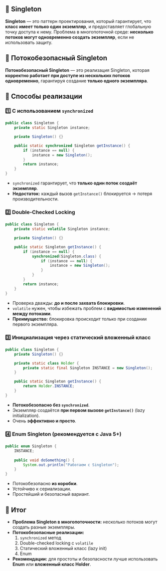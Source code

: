 ## 🔹 Singleton
**Singleton** — это паттерн проектирования, который гарантирует, что **класс имеет только один экземпляр**, и предоставляет глобальную точку доступа к нему.
Проблема в многопоточной среде: **несколько потоков могут одновременно создать экземпляр**, если не использовать защиту.
## 🔹 Потокобезопасный Singleton
**Потокобезопасный Singleton** — это реализация Singleton, которая **корректно работает при доступе из нескольких потоков одновременно**, гарантируя создание **только одного экземпляра**.
## 🔹 Способы реализации
### 1️⃣ С использованием `synchronized`

```java
public class Singleton {
    private static Singleton instance;

    private Singleton() {}

    public static synchronized Singleton getInstance() {
        if (instance == null) {
            instance = new Singleton();
        }
        return instance;
    }
}
```
- `synchronized` гарантирует, что **только один поток создаёт экземпляр**.
- **Недостаток:** каждый вызов `getInstance()` блокируется → потеря производительности.
    
### 2️⃣ Double-Checked Locking

```java
public class Singleton {
    private static volatile Singleton instance;

    private Singleton() {}

    public static Singleton getInstance() {
        if (instance == null) {
            synchronized(Singleton.class) {
                if (instance == null) {
                    instance = new Singleton();
                }
            }
        }
        return instance;
    }
}
```
- Проверка дважды: **до и после захвата блокировки**.
- `volatile` нужен, чтобы избежать проблем с **видимостью изменений между потоками**.
- **Преимущество:** блокировка происходит только при создании первого экземпляра.
### 3️⃣ Инициализация через статический вложенный класс
```java
public class Singleton {
    private Singleton() {}

    private static class Holder {
        private static final Singleton INSTANCE = new Singleton();
    }

    public static Singleton getInstance() {
        return Holder.INSTANCE;
    }
}
```
- **Потокобезопасно без `synchronized`**.
- Экземпляр создаётся **при первом вызове `getInstance()`** (lazy initialization).
- Очень **эффективно и просто**.
### 4️⃣ Enum Singleton (рекомендуется с Java 5+)

```java
public enum Singleton {
    INSTANCE;
    
    public void doSomething() {
        System.out.println("Работаем с Singleton");
    }
}
```
- Потокобезопасно **из коробки**.
- Устойчиво к сериализации.
- Простейший и безопасный вариант.
## 🔹 Итог
- **Проблема Singleton в многопоточности:** несколько потоков могут создать разные экземпляры.
- **Потокобезопасные реализации:**
    1. `synchronized` метод
    2. Double-checked locking с `volatile`
    3. Статический вложенный класс (lazy init)
    4. Enum
- **Рекомендации:** для простоты и безопасности лучше использовать **Enum** или **вложенный класс Holder**.